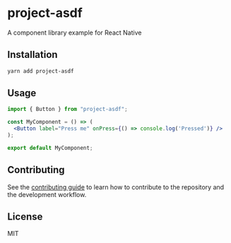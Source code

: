 # project-asdf

A component library example for React Native

## Installation

```sh
yarn add project-asdf
```

## Usage

```jsx
import { Button } from "project-asdf";

const MyComponent = () => (
  <Button label="Press me" onPress={() => console.log('Pressed')} />
);

export default MyComponent;
```

## Contributing

See the [contributing guide](CONTRIBUTING.md) to learn how to contribute to the repository and the development workflow.

## License

MIT
